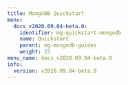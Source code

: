 ```yaml
---
title: MongoDB Quickstart
menu:
  docs_v2020.09.04-beta.0:
    identifier: mg-quickstart-mongodb
    name: Quickstart
    parent: mg-mongodb-guides
    weight: 15
menu_name: docs_v2020.09.04-beta.0
info:
  version: v2020.09.04-beta.0
---
```


